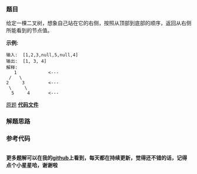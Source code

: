 ### 题目
给定一棵二叉树，想象自己站在它的右侧，按照从顶部到底部的顺序，返回从右侧所能看到的节点值。

**示例:**

    
    
    输入:  [1,2,3,null,5,null,4]
    输出:  [1, 3, 4]
    解释:
       1            <---
     /   \
    2     3         <---
     \     \
      5     4       <---
    

[原题](https://leetcode-cn.com/problems/binary-tree-right-side-view/)    **[代码文件]()**


### 解题思路




### 参考代码

```go


```




**更多题解可以在我的[github](https://github.com/LZH139/leetcode_Go)上看到，每天都在持续更新，觉得还不错的话，记得点个小星星哈，谢谢啦**
